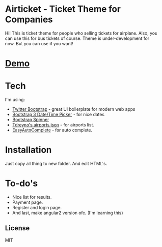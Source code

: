 # Airticket - Ticket Theme for Companies

Hi! This is ticket theme for people who selling tickets for airplane. Also, you can use this for bus tickets of course. Theme is under-development for now. But you can use if you want!

# [Demo](https://odunluzikkim.github.io/search-flight-theme/)

# Tech

I'm using:

* [Twitter Bootstrap] - great UI boilerplate for modern web apps
* [Bootstrap 3 Date/Time Picker](https://github.com/Eonasdan/bootstrap-datetimepicker) - for nice dates.
* [Bootstrap Spinner](https://github.com/indigojs/bootstrap-spinner)
* [Tdreyno's airports.json](https://gist.github.com/tdreyno/4278655) - for airports list.
* [EasyAutoComplete](https://github.com/pawelczak/EasyAutocomplete) - for auto complete.

# Installation

Just copy all thing to new folder. And edit HTML's.

# To-do's
  - Nice list for results.
  - Payment page.
  - Register and login page.
  - And last, make angular2 version ofc. (I'm learning this)

License
----
MIT

   [Twitter Bootstrap]: <http://twitter.github.com/bootstrap/>
